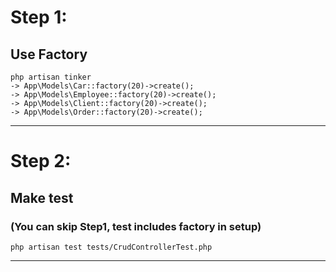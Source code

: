 # Step 1:
## Use Factory
````
php artisan tinker
-> App\Models\Car::factory(20)->create();
-> App\Models\Employee::factory(20)->create();
-> App\Models\Client::factory(20)->create();
-> App\Models\Order::factory(20)->create();
````
---------------

# Step 2:
## Make test
### (You can skip Step1, test includes factory in setup)
````
php artisan test tests/CrudControllerTest.php
````
----------------
